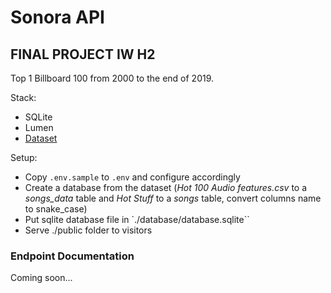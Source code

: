 # Sonora API

## FINAL PROJECT IW H2

Top 1 Billboard 100 from 2000 to the end of 2019.

Stack:

- SQLite
- Lumen
- [Dataset](https://data.world/kcmillersean/billboard-hot-100-1958-2017)

Setup:

- Copy `.env.sample` to `.env` and configure accordingly
- Create a database from the dataset (*Hot 100 Audio features.csv* to a *songs_data* table and *Hot Stuff* to a *songs* table, convert columns name to snake_case)
- Put sqlite database file in `./database/database.sqlite``
- Serve ./public folder to visitors

### Endpoint Documentation

Coming soon...